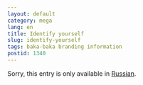 ```yaml
---
layout: default
category: mega
lang: en
title: Identify yourself
slug: identify-yourself
tags: baka-baka branding information 
postid: 1340
---
```

<p>Sorry, this entry is only available in <a href="http://mega.genn.org/export/getposts.php">Russian</a>.</p>